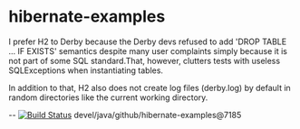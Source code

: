 # hibernate-examples

I prefer H2 to Derby because the Derby devs refused to add 'DROP TABLE ... IF EXISTS' semantics despite many user complaints simply because it is not part of some SQL standard.That, however, clutters tests with useless SQLExceptions when instantiating tables.

In addition to that, H2 also does not create log files (derby.log) by default in random directories like the current working directory.


--
[![Build Status](https://travis-ci.org/jjYBdx4IL/hibernate-examples.png?branch=master)](https://travis-ci.org/jjYBdx4IL/hibernate-examples)
devel/java/github/hibernate-examples@7185
